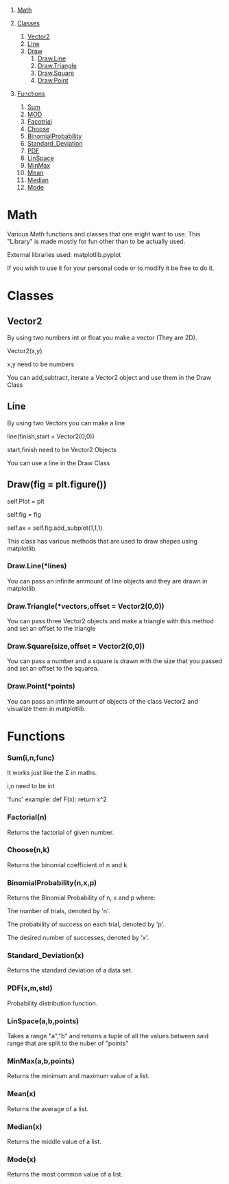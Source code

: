 1. [ Math ](#Math)
2. [ Classes ](#Classes)
    1. [ Vector2 ](#Vector2)
    2. [ Line ](#Line)
    3. [ Draw ](#Draw)
        1. [ Draw.Line ](#Draw.Line)
        2. [ Draw.Triangle ](#Draw.Triangle)
        3. [ Draw.Square ](#Draw.Square)
        4. [ Draw.Point ](#DrawPoint)
    
3. [ Functions ](#Functions)
    1. [ Sum ](#Sum)
    2. [ MOD ](#MOD)
    3. [ Facotrial ](#Factorial)
    4. [ Choose ](#Choose)
    5. [ BinomialProbability ](#BinomialProbability)
    6. [ Standard_Deviation ](#Standard_Deviation)
    7. [ PDF ](#PDF)
    8. [LinSpace](#LinSpace)
    9. [MinMax](#MinMax)
    10. [Mean](#Mean)
    11. [Median](#Median)
    12. [Mode](#Mode)
# Math <a name="Math"></a>
 Various Math functions and classes that one might want to use. This "Library" is made mostly for fun other than to be actually used.

External libraries used: matplotlib.pyplot

If you wish to use it for your personal code or to modify it be free to do it.



# Classes <a name="Classes"></a>
## Vector2 <a name="Vector2"></a>
By using two numbers int or float you make a vector (They are 2D).

Vector2(x,y)

x,y need to be numbers

You can add,subtract, iterate a Vector2 object and use them in the Draw Class

## Line  <a name="Lines"></a>
By using two Vectors you can make a line

line(finish,start = Vector2(0,0))

start,finish need to be Vector2 Objects

You can use a line in the Draw Class

## Draw(fig = plt.figure()) <a name="Draw"></a>
self.Plot = plt

self.fig = fig

self.ax = self.fig.add_subplot(1,1,1)

This class has various methods that are used to draw shapes using matplotlib.

### Draw.Line(*lines) <a name="Draw.Line"></a>
You can pass an infinite ammount of line objects and they are drawn in matplotlib.

### Draw.Triangle(*vectors,offset = Vector2(0,0)) <a name="Draw.Triangle"></a>
You can pass three Vector2 objects and make a triangle with this method and set an offset to the triangle

### Draw.Square(size,offset = Vector2(0,0)) <a name="Draw.Square"></a>
You can pass a number and a square is drawn with the size that you passed and set an offset to the squarea.

### Draw.Point(*points) <a name="Draw.Point"></a>
You can pass an infinite amount of objects of the class Vector2 and visualize them in matplotlib.


# Functions <a name="Functions"></a>
### Sum(i,n,func) <a name="Sum"></a>
It works just like the Σ in maths.

i,n need to be int

'func' example: def F(x): return x^2

### Factorial(n) <a name="Factorial"></a>

Returns the factorial of given number.

### Choose(n,k) <a name="Choose"></a>

Returns the binomial coefficient of n and k.

### BinomialProbability(n,x,p) <a name="BinomialProbability"></a>

Returns the Binomial Probability of n, x and p where:

The number of trials, denoted by 'n'.

The probability of success on each trial, denoted by 'p'.

The desired number of successes, denoted by 'x'.

### Standard_Deviation(x) <a name="Standard_Deviation"></a>

Returns the standard deviation of a data set.

### PDF(x,m,std) <a name="PDF"></a>

Probability distribution function.

### LinSpace(a,b,points) <a name="LinSpace"></a>

Takes a range "a","b" and returns a tuple of all the values between said range that are split to the nuber of "points"

### MinMax(a,b,points) <a name="MinMax"></a>

Returns the minimum and maximum value of a list. 

### Mean(x) <a name="Mean"></a>

Returns the average of a list.

### Median(x) <a name="Median"></a>

Returns the middle value of a list.

### Mode(x) <a name="Mode"></a>

Returns the most common value of a list.
